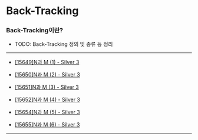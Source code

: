 # Back-Tracking

### Back-Tracking이란?

  - TODO: Back-Tracking 정의 및 종류 등 정리

---

  - [[15649]N과 M (1) - Silver 3](https://github.com/firemancha/Algorithm/tree/main/Baekjoon/BackTracking/%5B15649%5DN%EA%B3%BC%20M%20(1))
  
  - [[15650]N과 M (2) - Silver 3](https://github.com/firemancha/Algorithm/tree/main/Baekjoon/BackTracking/%5B15650%5DN%EA%B3%BC%20M%20(2))

  - [[15651]N과 M (3) - Silver 3](https://github.com/firemancha/Algorithm/tree/main/Baekjoon/BackTracking/%5B15651%5DN%EA%B3%BC%20M%20(3))

  - [[15652]N과 M (4) - Silver 3](https://github.com/firemancha/Algorithm/tree/main/Baekjoon/BackTracking/%5B15652%5DN%EA%B3%BC%20M%20(4))

  - [[15654]N과 M (5) - Silver 3](https://github.com/firemancha/Algorithm/tree/main/Baekjoon/BackTracking/%5B15654%5DN%EA%B3%BC%20M%20(5))

  - [[15655]N과 M (6) - Silver 3](https://github.com/firemancha/Algorithm/tree/main/Baekjoon/BackTracking/%5B15655%5DN%EA%B3%BC%20M%20(6))

---